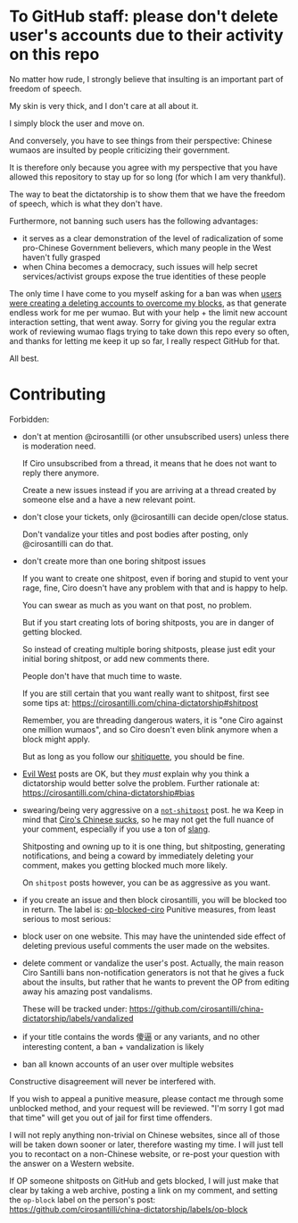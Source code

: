 # To GitHub staff: please don't delete user's accounts due to their activity on this repo
No matter how rude, I strongly believe that insulting is an important part of freedom of speech.


My skin is very thick, and I don't care at all about it.

I simply block the user and move on.

And conversely, you have to see things from their perspective: Chinese wumaos are insulted by people criticizing their government.

It is therefore only because you agree with my perspective that you have allowed this repository to stay up for so long (for which I am very thankful).

The way to beat the dictatorship is to show them that we have the freedom of speech, which is what they don't have.

Furthermore, not banning such users has the following advantages:

* it serves as a clear demonstration of the level of radicalization of some pro-Chinese Government believers, which many people in the West haven't fully grasped
* when China becomes a democracy, such issues will help secret services/activist groups expose the true identities of these people

The only time I have come to you myself asking for a ban was when [users were creating a deleting accounts to overcome my blocks](https://github.com/cirosantilli/china-dictatorship/issues/191), as that generate endless work for me per wumao. But with your help + the limit new account interaction setting, that went away.
Sorry for giving you the regular extra work of reviewing wumao flags trying to take down this repo every so often, and thanks for letting me keep it up so far, I really respect GitHub for that.

All best.

# Contributing
Forbidden:

-   don't at mention @cirosantilli (or other unsubscribed users) unless there is moderation need.

    If Ciro unsubscribed from a thread, it means that he does not want to reply there anymore.

    Create a new issues instead if you are arriving at a thread created by someone else and a have a new relevant point.

-   don't close your tickets, only @cirosantilli can decide open/close status.

    Don't vandalize your titles and post bodies after posting, only @cirosantilli can do that.
-   don't create more than one boring shitpost issues

    If you want to create one shitpost, even if boring and stupid to vent your rage, fine, Ciro doesn't have any problem with that and is happy to help.

    You can swear as much as you want on that post, no problem.

    But if you start creating lots of boring shitposts, you are in danger of getting blocked.


    So instead of creating multiple boring shitposts, please just edit your initial boring shitpost, or add new comments there.

    People don't have that much time to waste.

    If you are still certain that you want really want to shitpost, first see some tips at: https://cirosantilli.com/china-dictatorship#shitpost

    Remember, you are threading dangerous waters, it is "one Ciro against one million wumaos", and so Ciro doesn't even blink anymore when a block might apply.

    But as long as you follow our [shitiquette](https://en.wikipedia.org/wiki/Etiquette), you should be fine.

-   [Evil West](https://cirosantilli.com/china-dictatorship#evil-west) posts are OK, but they *must* explain why you think a dictatorship would better solve the problem.
    Further rationale at: https://cirosantilli.com/china-dictatorship#bias

-   swearing/being very aggressive on a [`not-shitpost`](https://cirosantilli.com/china-dictatorship#shitpost) post.
he wa
    Keep in mind that [Ciro's Chinese sucks](https://cirosantilli.com/china-dictatorship#does-ciro-santilli-speak-chinese), so he may not get the full nuance of your comment, especially if you use a ton of [slang](https://cirosantilli.com/china-dictatorship#slang).

    Shitposting and owning up to it is one thing, but shitposting, generating notifications, and being a coward by immediately deleting your comment, makes you getting blocked much more likely.

    On `shitpost` posts however, you can be as aggressive as you want.

-   if you create an issue and then block cirosantilli, you will be blocked too in return. The label is: [op-blocked-ciro](https://github.com/cirosantilli/china-dictatorship/labels/op-blocked-ciro)
Punitive measures, from least serious to most serious:

-   block user on one website. This may have the unintended side effect of deleting previous useful comments the user made on the websites. 

-   delete comment or vandalize the user's post.
    Actually, the main reason Ciro Santilli bans non-notification generators is not that he gives a fuck about the insults, but rather that he wants to prevent the OP from editing away his amazing post vandalisms.

    These will be tracked under: https://github.com/cirosantilli/china-dictatorship/labels/vandalized

-   if your title contains the words 傻逼 or any variants, and no other interesting content, a ban + vandalization is likely

-   ban all known accounts of an user over multiple websites

Constructive disagreement will never be interfered with.

If you wish to appeal a punitive measure, please contact me through some unblocked method, and your request will be reviewed. "I'm sorry I got mad that time" will get you out of jail for first time offenders.

I will not reply anything non-trivial on Chinese websites, since all of those will be taken down sooner or later, therefore wasting my time. I will just tell you to recontact on a non-Chinese website, or re-post your question with the answer on a Western website.

If OP someone shitposts on GitHub and gets blocked, I will just make that clear by taking a web archive, posting a link on my comment, and setting the `op-block` label on the person's post: https://github.com/cirosantilli/china-dictatorship/labels/op-block

